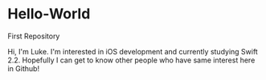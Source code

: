 # Hello-World
First Repository

Hi, I'm Luke. I'm interested in iOS development and currently studying Swift 2.2. Hopefully I can get to know other people who have same interest here in Github!
